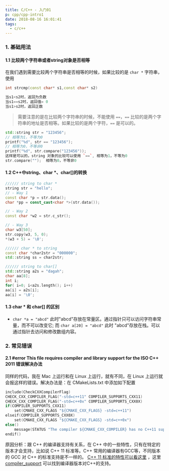 ```yaml
---
title: C/C++ - 入门01
p: cpp/cpp-intro1
date: 2018-08-16 16:01:41
tags:
  - c/c++
---
```


### 1. 基础用法

#### 1.1 比较两个字符串或者string对象是否相等

在我们遇到需要比较两个字符串是否相等的时候，如果比较的是 `char *`  字符串，使用

```cpp
int strcmp(const char* s1,const char* s2)

当s1<s2时，返回为负数
当s1==s2时，返回值= 0
当s1>s2时，返回正数
```
> 需要注意的是在比较两个字符串的时候，不能使用 `==`，`==` 比较的是两个字符串的地址是否相等。如果比较的是两个字符，`==` 是可以的。

```cpp
std::string str = "123456";
// 相等为1，不等为0
printf("%d", str == "123456");
// 相等为0，不等非0
printf("%d", str.compare("123456"));
这样是可以的，string 对象的比较可以使用 `==`, 相等为1，不等为0
str.compare("");  相等为0，不等非0
```

#### 1.2 C++中string、char *、char[]的转换

```cpp
////// string to char *
string str = "hello";
// - Way 1
const char *p = str.data();
char *pp = const_cast<char *>(str.data());

// - Way 2
const char *w2 = str.c_str();

// - Way 3
char w3[50];
str.copy(w3, 5, 0);
*(w3 + 5) = '\0';

////// char * to string
const char *char2str = "000000";
std::string ss = char2str;

////// string to char[]
std::string a2s = "dagah";
char aa[8];
int i;
for( i=0; i<a2s.length(); i++)
aa[i] = a2s[i];
aa[i] = '\0';
```

#### 1.3 char * 和 char[] 的区别

- `char *a = "abcd"` 此时"abcd"存放在常量区。通过指针只可以访问字符串常量，而不可以改变它; 而 `char a[20] = "abcd"` 此时 "abcd"存放在栈。可以通过指针去访问和修改数组内容。

### 2. 常见错误

#### 2.1 #error This file requires compiler and library support for the ISO C++ 2011 错误解决办法

同样的代码，我在 Mac 上运行和在 Linux 上运行，就有不同，在 Linux 上运行就会报这样的错误。解决办法是：在 CMakeLists.txt 中添加如下配置

```cpp
include(CheckCXXCompilerFlag)
CHECK_CXX_COMPILER_FLAG("-std=c++11" COMPILER_SUPPORTS_CXX11)
CHECK_CXX_COMPILER_FLAG("-std=c++0x" COMPILER_SUPPORTS_CXX0X)
if(COMPILER_SUPPORTS_CXX11)
    set(CMAKE_CXX_FLAGS "${CMAKE_CXX_FLAGS} -std=c++11") 
elseif(COMPILER_SUPPORTS_CXX0X)
    set(CMAKE_CXX_FLAGS "${CMAKE_CXX_FLAGS} -std=c++0x")
else()
    message(STATUS "The compiler ${CMAKE_CXX_COMPILER} has no C++11 support. Please use a different C++ compiler.")
endif()
```
原因分析：跟 C++ 的编译器支持有关系，在 C++ 中的一些特性，只有在特定的版本才会支持，比如说 C++ 11 标准等。C++ 常用的编译器有GCC等，不同版本的 GCC 对 C++ 的标准支持是不一样的。 [C++ 11 标准的特性可以看这里](https://en.wikipedia.org/wiki/C%2B%2B11) ，这里 [compiler_support](https://en.cppreference.com/w/cpp/compiler_support) 可以找到编译器版本对C++的支持。

